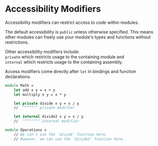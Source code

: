 # Accessibility Modifiers

Accessibility modifiers can restrict access to code within modules.

The default accessibility is `public` unless otherwise specified.
This means other modules can freely use your module's types and functions without restrictions.

Other accessibility modifiers include:  
`private` which restricts usage to the containing module and  
`internal` which restricts usage to the containing assembly.  

Access modifiers come directly after `let` in bindings and function declarations.

```fsharp
module Math =
    let add x y = x + y
    let multiply x y = x * y

    let private divide x y = x / y
    //  ^^^^^^^ private modifier

    let internal divide2 x y = x / y
    //  ^^^^^^^^ internal modifier.

module Operations =
    // We can't use the `divide` function here.
    // However, we can use the `divide2` function here.
```